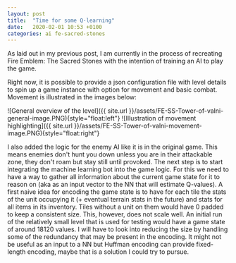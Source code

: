 ```yaml
---
layout: post
title:  "Time for some Q-learning"
date:   2020-02-01 10:53 +0100
categories: ai fe-sacred-stones
---
```


As laid out in my previous post, I am currently in the process of recreating Fire Emblem: The Sacred Stones with the intention of training an AI to play the game.

Right now, it is possible to provide a json configuration file with level details to spin up a game instance with option for movement and basic combat. Movement is illustrated in the images below:

![General overview of the level]({{ site.url }}/assets/FE-SS-Tower-of-valni-general-image.PNG){style="float:left"}
![Illustration of movement highlighting]({{ site.url }}/assets/FE-SS-Tower-of-valni-movement-image.PNG){style="float:right"}

I also added the logic for the enemy AI like it is in the original game. This means enemies don't hunt you down unless you are in their attackable zone, they don't roam but stay still until provoked. The next step is to start integrating the machine learning bot into the game logic. For this we need to have a way to gather all information about the current game state for it to reason on (aka as an input vector to the NN that will estimate Q-values). A first naive idea for encoding the game state is to have for each tile the stats of the unit occupying it (+ eventual terrain stats in the future) and stats for all items in its inventory. Tiles without a unit on them would have 0 padded to keep a consistent size. This, however, does not scale well. An initial run of the relatively small level that is used for testing would have a game state of around 18120 values. I will have to look into reducing the size by handling some of the redundancy that may be present in the encoding. It might not be useful as an input to a NN but Huffman encoding can provide fixed-length encoding, maybe that is a solution I could try to pursue.